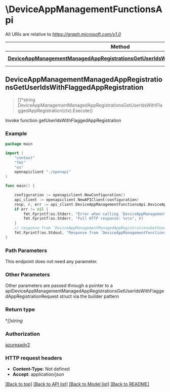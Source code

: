 # \DeviceAppManagementFunctionsApi

All URIs are relative to *https://graph.microsoft.com/v1.0*

Method | HTTP request | Description
------------- | ------------- | -------------
[**DeviceAppManagementManagedAppRegistrationsGetUserIdsWithFlaggedAppRegistration**](DeviceAppManagementFunctionsApi.md#DeviceAppManagementManagedAppRegistrationsGetUserIdsWithFlaggedAppRegistration) | **Get** /deviceAppManagement/managedAppRegistrations/microsoft.graph.getUserIdsWithFlaggedAppRegistration() | Invoke function getUserIdsWithFlaggedAppRegistration



## DeviceAppManagementManagedAppRegistrationsGetUserIdsWithFlaggedAppRegistration

> []*string DeviceAppManagementManagedAppRegistrationsGetUserIdsWithFlaggedAppRegistration(ctx).Execute()

Invoke function getUserIdsWithFlaggedAppRegistration

### Example

```go
package main

import (
    "context"
    "fmt"
    "os"
    openapiclient "./openapi"
)

func main() {

    configuration := openapiclient.NewConfiguration()
    api_client := openapiclient.NewAPIClient(configuration)
    resp, r, err := api_client.DeviceAppManagementFunctionsApi.DeviceAppManagementManagedAppRegistrationsGetUserIdsWithFlaggedAppRegistration(context.Background()).Execute()
    if err != nil {
        fmt.Fprintf(os.Stderr, "Error when calling `DeviceAppManagementFunctionsApi.DeviceAppManagementManagedAppRegistrationsGetUserIdsWithFlaggedAppRegistration``: %v\n", err)
        fmt.Fprintf(os.Stderr, "Full HTTP response: %v\n", r)
    }
    // response from `DeviceAppManagementManagedAppRegistrationsGetUserIdsWithFlaggedAppRegistration`: []*string
    fmt.Fprintf(os.Stdout, "Response from `DeviceAppManagementFunctionsApi.DeviceAppManagementManagedAppRegistrationsGetUserIdsWithFlaggedAppRegistration`: %v\n", resp)
}
```

### Path Parameters

This endpoint does not need any parameter.

### Other Parameters

Other parameters are passed through a pointer to a apiDeviceAppManagementManagedAppRegistrationsGetUserIdsWithFlaggedAppRegistrationRequest struct via the builder pattern


### Return type

**[]*string**

### Authorization

[azureaadv2](../README.md#azureaadv2)

### HTTP request headers

- **Content-Type**: Not defined
- **Accept**: application/json

[[Back to top]](#) [[Back to API list]](../README.md#documentation-for-api-endpoints)
[[Back to Model list]](../README.md#documentation-for-models)
[[Back to README]](../README.md)

